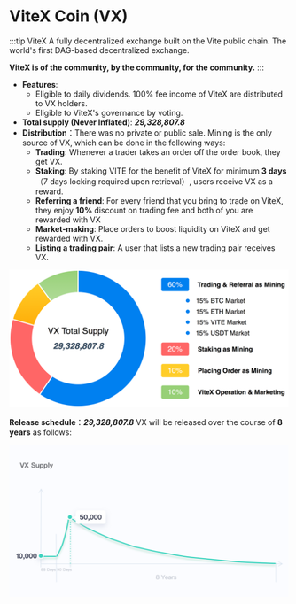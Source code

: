 # ViteX Coin (VX)

:::tip ViteX
A fully decentralized exchange built on the Vite public chain. The world's first DAG-based decentralized exchange. 

**ViteX is of the community, by the community, for the community.**
:::

* **Features**:
  * Eligible to daily dividends. 100% fee income of ViteX are distributed to VX holders.
  * Eligible to ViteX's governance by voting.
* **Total supply (Never Inflated)**: ***29,328,807.8*** 
* **Distribution**：There was no private or public sale. Mining is the only source of VX, which can be done in the following ways:
  * **Trading**: Whenever a trader takes an order off the order book, they get VX.
  * **Staking**: By staking VITE for the benefit of ViteX for minimum **3 days** （7 days locking required upon retrieval）, users receive VX as a reward. 
  * **Referring a friend**: For every friend that you bring to trade on ViteX, they enjoy **10%** discount on trading fee and both of you are rewarded with VX
  * **Market-making**: Place orders to boost liquidity on ViteX and get rewarded with VX. 
  * **Listing a trading pair**: A user that lists a new trading pair receives VX. 

![vx-release-chart](../../assets/images/vx-release-chart.png) 
  
**Release schedule**：***29,328,807.8*** VX will be released over the course of **8 years** as follows:
  
![vx-release-schedule](../../assets/images/vx-release-schedule.png) 


